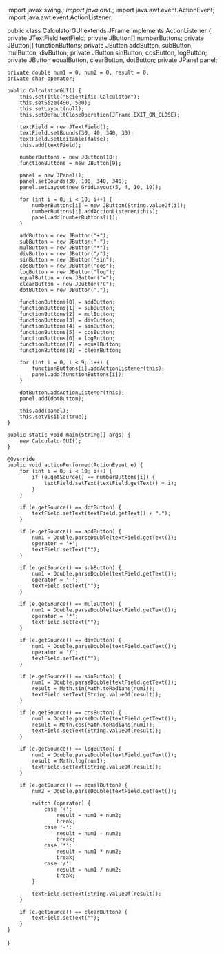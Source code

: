 import javax.swing.*;
import java.awt.*;
import java.awt.event.ActionEvent;
import java.awt.event.ActionListener;

public class CalculatorGUI extends JFrame implements ActionListener {
    private JTextField textField;
    private JButton[] numberButtons;
    private JButton[] functionButtons;
    private JButton addButton, subButton, mulButton, divButton;
    private JButton sinButton, cosButton, logButton;
    private JButton equalButton, clearButton, dotButton;
    private JPanel panel;

    private double num1 = 0, num2 = 0, result = 0;
    private char operator;

    public CalculatorGUI() {
        this.setTitle("Scientific Calculator");
        this.setSize(400, 500);
        this.setLayout(null);
        this.setDefaultCloseOperation(JFrame.EXIT_ON_CLOSE);

        textField = new JTextField();
        textField.setBounds(30, 40, 340, 30);
        textField.setEditable(false);
        this.add(textField);

        numberButtons = new JButton[10];
        functionButtons = new JButton[9];

        panel = new JPanel();
        panel.setBounds(30, 100, 340, 340);
        panel.setLayout(new GridLayout(5, 4, 10, 10));

        for (int i = 0; i < 10; i++) {
            numberButtons[i] = new JButton(String.valueOf(i));
            numberButtons[i].addActionListener(this);
            panel.add(numberButtons[i]);
        }

        addButton = new JButton("+");
        subButton = new JButton("-");
        mulButton = new JButton("*");
        divButton = new JButton("/");
        sinButton = new JButton("sin");
        cosButton = new JButton("cos");
        logButton = new JButton("log");
        equalButton = new JButton("=");
        clearButton = new JButton("C");
        dotButton = new JButton(".");
        
        functionButtons[0] = addButton;
        functionButtons[1] = subButton;
        functionButtons[2] = mulButton;
        functionButtons[3] = divButton;
        functionButtons[4] = sinButton;
        functionButtons[5] = cosButton;
        functionButtons[6] = logButton;
        functionButtons[7] = equalButton;
        functionButtons[8] = clearButton;
        
        for (int i = 0; i < 9; i++) {
            functionButtons[i].addActionListener(this);
            panel.add(functionButtons[i]);
        }
        
        dotButton.addActionListener(this);
        panel.add(dotButton);

        this.add(panel);
        this.setVisible(true);
    }

    public static void main(String[] args) {
        new CalculatorGUI();
    }

    @Override
    public void actionPerformed(ActionEvent e) {
        for (int i = 0; i < 10; i++) {
            if (e.getSource() == numberButtons[i]) {
                textField.setText(textField.getText() + i);
            }
        }
        
        if (e.getSource() == dotButton) {
            textField.setText(textField.getText() + ".");
        }

        if (e.getSource() == addButton) {
            num1 = Double.parseDouble(textField.getText());
            operator = '+';
            textField.setText("");
        }

        if (e.getSource() == subButton) {
            num1 = Double.parseDouble(textField.getText());
            operator = '-';
            textField.setText("");
        }

        if (e.getSource() == mulButton) {
            num1 = Double.parseDouble(textField.getText());
            operator = '*';
            textField.setText("");
        }

        if (e.getSource() == divButton) {
            num1 = Double.parseDouble(textField.getText());
            operator = '/';
            textField.setText("");
        }

        if (e.getSource() == sinButton) {
            num1 = Double.parseDouble(textField.getText());
            result = Math.sin(Math.toRadians(num1));
            textField.setText(String.valueOf(result));
        }

        if (e.getSource() == cosButton) {
            num1 = Double.parseDouble(textField.getText());
            result = Math.cos(Math.toRadians(num1));
            textField.setText(String.valueOf(result));
        }

        if (e.getSource() == logButton) {
            num1 = Double.parseDouble(textField.getText());
            result = Math.log(num1);
            textField.setText(String.valueOf(result));
        }

        if (e.getSource() == equalButton) {
            num2 = Double.parseDouble(textField.getText());

            switch (operator) {
                case '+':
                    result = num1 + num2;
                    break;
                case '-':
                    result = num1 - num2;
                    break;
                case '*':
                    result = num1 * num2;
                    break;
                case '/':
                    result = num1 / num2;
                    break;
            }

            textField.setText(String.valueOf(result));
        }

        if (e.getSource() == clearButton) {
            textField.setText("");
        }
    }
}
